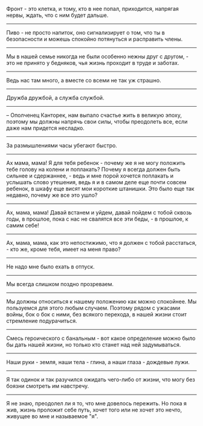 Фронт - это клетка, и тому, кто в нее попал, приходится, напрягая нервы, ждать, что с ним будет дальше.
***
Пиво - не просто напиток, оно сигнализирует о том, что ты в безопасности и можешь спокойно потянуться и расправить члены.
***
Мы в нашей семье никогда не были особенно нежны друг с другом, - это не принято у бедняков, чья жизнь проходит в труде и заботах.
***
Ведь нас там много, а вместе со всеми не так уж страшно.
***
Дружба дружбой, а служба службой.
***
&ndash; Ополченец Канторек, нам выпало счастье жить в великую эпоху, поэтому мы должны напрячь свои силы, чтобы преодолеть все, если даже нам придется несладко.
***
За размышлениями часы убегают быстро.
***
Ах мама, мама! Я для тебя ребенок - почему же я не могу положить тебе голову на колени и поплакать? Почему я всегда должен быть сильнее и сдержаннее, - ведь и мне порой хочется поплакать и услышать слово утешения, ведь я и в самом деле еще почти совсем ребенок, в шкафу еще висят  мои короткие штанишки. Это было еще так недавно, почему же все это ушло?
***
Ах, мама, мама! Давай встанем и уйдем, давай пойдем с тобой сквозь годы, в прошлое, пока с нас не свалятся все эти беды, - в прошлое, к самим себе!
***
Ах, мама, мама, как это непостижимо, что я должен с тобой расстаться, - кто же, кроме тебя, имеет на меня право?
***
Не надо мне было ехать в отпуск.
***
Мы всегда слишком поздно прозреваем.
***
Мы должны относиться к нашему положению как можно спокойнее. Мы пользуемся для этого любым случаем. Поэтому рядом с ужасами войны, бок о бок с ними, без всякого перехода, в нашей жизни стоит стремление подурачиться.
***
Смесь героического с банальным - вот какое определение можно было бы дать нашей жизни, но только кто станет над ней задумываться.
***
Наши руки - земля, наши тела - глина, а наши глаза - дождевые лужи.
***
Я так одинок и так разучился ожидать чего-либо от жизни, что могу без боязни смотреть им навстречу.
***
Я не знаю, преодолел ли я то, что мне довелось пережить. Но пока я жив, жизнь проложит себе путь, хочет того или не хочет это нечто, живущее во мне и называемое "я".
